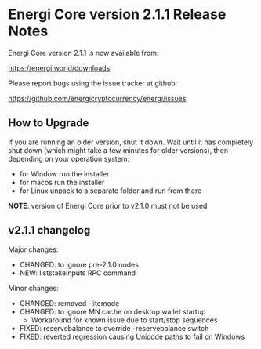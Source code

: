 Energi Core version 2.1.1 Release Notes
=======================================

Energi Core version 2.1.1 is now available from:

  https://energi.world/downloads

Please report bugs using the issue tracker at github:

  https://github.com/energicryptocurrency/energi/issues


How to Upgrade
--------------

If you are running an older version, shut it down. Wait until it has completely
shut down (which might take a few minutes for older versions), then depending on
your operation system:

* for Window run the installer
* for macos run the installer
* for Linux unpack to a separate folder and run from there

**NOTE**: version of Energi Core prior to v2.1.0 must not be used


v2.1.1 changelog
----------------

Major changes:

* CHANGED: to ignore pre-2.1.0 nodes
* NEW: liststakeinputs RPC command

Minor changes:

* CHANGED: removed -litemode
* CHANGED: to ignore MN cache on desktop wallet startup
    - Workaround for known issue due to start/stop sequences
* FIXED: reservebalance to override -reservebalance switch
* FIXED: reverted regression causing Unicode paths to fail on Windows
